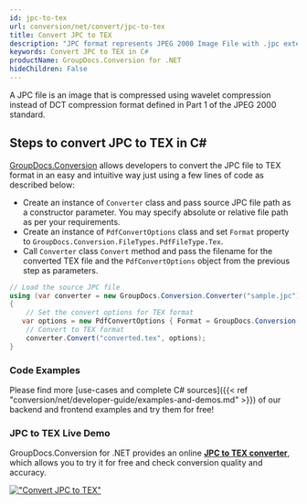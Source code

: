 ```yaml
---
id: jpc-to-tex
url: conversion/net/convert/jpc-to-tex
title: Convert JPC to TEX
description: "JPC format represents JPEG 2000 Image File with .jpc extension. Learn how to convert JPC to TEX file programmatically in C# language using GroupDocs.Conversion for .NET library."
keywords: Convert JPC to TEX in C#
productName: GroupDocs.Conversion for .NET
hideChildren: False
---
```


A JPC file is an image that is compressed using wavelet compression instead of DCT compression format defined in Part 1 of the JPEG 2000 standard.

## Steps to convert JPC to TEX in C#

[GroupDocs.Conversion](https://products.groupdocs.com/conversion/net) allows developers to convert the JPC file to TEX format in an easy and intuitive way just using a few lines of code as described below:

* Create an instance of `Converter` class and pass source JPC file path as a constructor parameter. You may specify absolute or relative file path as per your requirements. 
* Create an instance of `PdfConvertOptions` class and set `Format` property to `GroupDocs.Conversion.FileTypes.PdfFileType.Tex`.
* Call `Converter` class `Convert` method and pass the filename for the converted TEX file and the `PdfConvertOptions` object from the previous step as parameters.

```csharp
// Load the source JPC file
using (var converter = new GroupDocs.Conversion.Converter("sample.jpc"))
{
    // Set the convert options for TEX format
   var options = new PdfConvertOptions { Format = GroupDocs.Conversion.FileTypes.PdfFileType.Tex };
    // Convert to TEX format
    converter.Convert("converted.tex", options);
}
```

### Code Examples

Please find more [use-cases and complete C# sources]({{< ref "conversion/net/developer-guide/examples-and-demos.md" >}}) of our backend and frontend examples and try them for free!

### JPC to TEX Live Demo

GroupDocs.Conversion for .NET provides an online [**JPC to TEX converter**](https://products.groupdocs.app/conversion/jpc-to-tex), which allows you to try it for free and check conversion quality and accuracy.

[!["Convert JPC to TEX"](conversion/net/images/convert-to-tex/convert-jpc-to-tex.png)](https://products.groupdocs.app/conversion/jpc-to-tex)